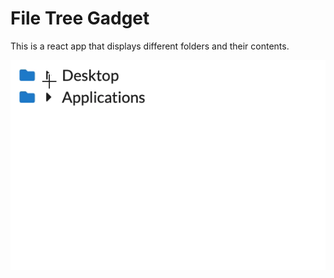 # File Tree Gadget

This is a react app that displays different folders and their contents.

![Demo](folder_demo.gif)
